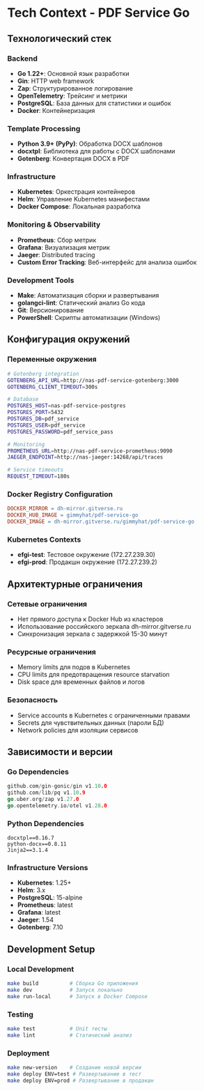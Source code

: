 # Tech Context - PDF Service Go

## Технологический стек

### Backend
- **Go 1.22+**: Основной язык разработки
- **Gin**: HTTP web framework
- **Zap**: Структурированное логирование
- **OpenTelemetry**: Трейсинг и метрики
- **PostgreSQL**: База данных для статистики и ошибок
- **Docker**: Контейнеризация

### Template Processing
- **Python 3.9+ (PyPy)**: Обработка DOCX шаблонов
- **docxtpl**: Библиотека для работы с DOCX шаблонами
- **Gotenberg**: Конвертация DOCX в PDF

### Infrastructure
- **Kubernetes**: Оркестрация контейнеров
- **Helm**: Управление Kubernetes манифестами
- **Docker Compose**: Локальная разработка

### Monitoring & Observability
- **Prometheus**: Сбор метрик
- **Grafana**: Визуализация метрик
- **Jaeger**: Distributed tracing
- **Custom Error Tracking**: Веб-интерфейс для анализа ошибок

### Development Tools
- **Make**: Автоматизация сборки и развертывания
- **golangci-lint**: Статический анализ Go кода
- **Git**: Версионирование
- **PowerShell**: Скрипты автоматизации (Windows)

## Конфигурация окружений

### Переменные окружения
```bash
# Gotenberg integration
GOTENBERG_API_URL=http://nas-pdf-service-gotenberg:3000
GOTENBERG_CLIENT_TIMEOUT=300s

# Database
POSTGRES_HOST=nas-pdf-service-postgres
POSTGRES_PORT=5432
POSTGRES_DB=pdf_service
POSTGRES_USER=pdf_service
POSTGRES_PASSWORD=pdf_service_pass

# Monitoring
PROMETHEUS_URL=http://nas-pdf-service-prometheus:9090
JAEGER_ENDPOINT=http://nas-jaeger:14268/api/traces

# Service timeouts
REQUEST_TIMEOUT=180s
```

### Docker Registry Configuration
```makefile
DOCKER_MIRROR = dh-mirror.gitverse.ru
DOCKER_HUB_IMAGE = gimmyhat/pdf-service-go
DOCKER_IMAGE = dh-mirror.gitverse.ru/gimmyhat/pdf-service-go
```

### Kubernetes Contexts
- **efgi-test**: Тестовое окружение (172.27.239.30)
- **efgi-prod**: Продакшн окружение (172.27.239.2)

## Архитектурные ограничения

### Сетевые ограничения
- Нет прямого доступа к Docker Hub из кластеров
- Использование российского зеркала dh-mirror.gitverse.ru
- Синхронизация зеркала с задержкой 15-30 минут

### Ресурсные ограничения
- Memory limits для подов в Kubernetes
- CPU limits для предотвращения resource starvation
- Disk space для временных файлов и логов

### Безопасность
- Service accounts в Kubernetes с ограниченными правами
- Secrets для чувствительных данных (пароли БД)
- Network policies для изоляции сервисов

## Зависимости и версии

### Go Dependencies
```go
github.com/gin-gonic/gin v1.10.0
github.com/lib/pq v1.10.9
go.uber.org/zap v1.27.0
go.opentelemetry.io/otel v1.28.0
```

### Python Dependencies
```
docxtpl==0.16.7
python-docx==0.8.11
Jinja2==3.1.4
```

### Infrastructure Versions
- **Kubernetes**: 1.25+
- **Helm**: 3.x
- **PostgreSQL**: 15-alpine
- **Prometheus**: latest
- **Grafana**: latest
- **Jaeger**: 1.54
- **Gotenberg**: 7.10

## Development Setup

### Local Development
```bash
make build          # Сборка Go приложения
make dev            # Запуск локально
make run-local      # Запуск в Docker Compose
```

### Testing
```bash
make test           # Unit тесты
make lint           # Статический анализ
```

### Deployment
```bash
make new-version    # Создание новой версии
make deploy ENV=test # Развертывание в тест
make deploy ENV=prod # Развертывание в продакшн
```